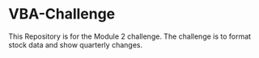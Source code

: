 # VBA-Challenge

This Repository is for the Module 2 challenge.
The challenge is to format stock data and show quarterly changes.
